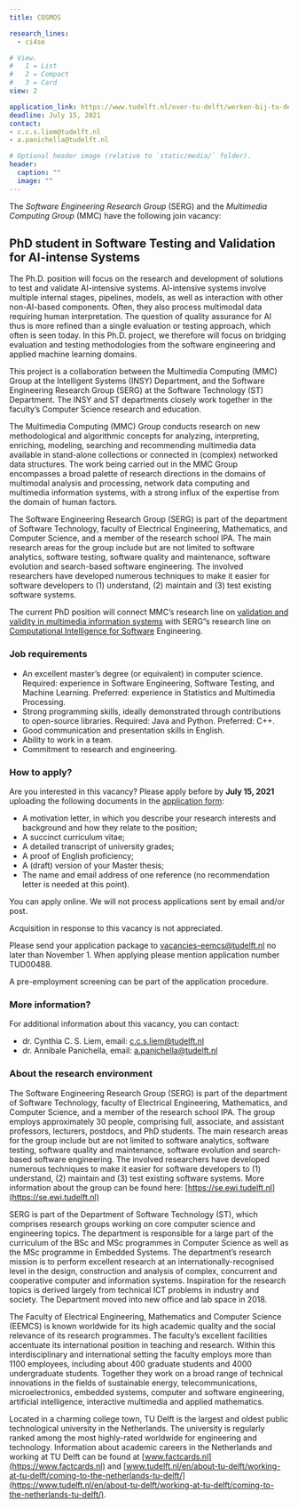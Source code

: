 ```yaml
---
title: COSMOS

research_lines:
  - ci4se

# View.
#   1 = List
#   2 = Compact
#   3 = Card
view: 2

application_link: https://www.tudelft.nl/over-tu-delft/werken-bij-tu-delft/vacatures/details/?nPostingId=1495&nPostingTargetId=3308&id=QEZFK026203F3VBQBLO6G68W9&LG=UK&mask=external
deadline: July 15, 2021
contact: 
- c.c.s.liem@tudelft.nl
- a.panichella@tudelft.nl

# Optional header image (relative to `static/media/` folder).
header:
  caption: ""
  image: ""
---
```



The _Software Engineering Research Group_ (SERG) and the _Multimedia Computing Group_ (MMC) have the following join vacancy:

PhD student in Software Testing and Validation for AI-intense Systems
---------------------------------------------------------------------

The Ph.D. position will focus on the research and development of solutions to test and validate AI-intensive systems. AI-intensive systems involve multiple internal stages, pipelines, models, as well as interaction with other non-AI-based components. Often, they also process multimodal data requiring human interpretation. The question of quality assurance for AI thus is more refined than a single evaluation or testing approach, which often is seen today. In this Ph.D. project, we therefore will focus on bridging evaluation and testing methodologies from the software engineering and applied machine learning domains.

This project is a collaboration between the Multimedia Computing (MMC) Group at the Intelligent Systems (INSY) Department, and the Software Engineering Research Group (SERG) at the Software Technology (ST) Department. The INSY and ST departments closely work together in the faculty’s Computer Science research and education.

The Multimedia Computing (MMC) Group conducts research on new methodological and algorithmic concepts for analyzing, interpreting, enriching, modeling, searching and recommending multimedia data available in stand-alone collections or connected in (complex) networked data structures. The work being carried out in the MMC Group encompasses a broad palette of research directions in the domains of multimodal analysis and processing, network data computing and multimedia information systems, with a strong influx of the expertise from the domain of human factors.

The Software Engineering Research Group (SERG) is part of the department of Software Technology, faculty of Electrical Engineering, Mathematics, and Computer Science, and a member of the research school IPA. The main research areas for the group include but are not limited to software analytics, software testing, software quality and maintenance, software evolution and search-based software engineering. The involved researchers have developed numerous techniques to make it easier for software developers to (1) understand, (2) maintain and (3) test existing software systems.

The current PhD position will connect MMC’s research line on [validation and validity in multimedia information systems](https://www.tudelft.nl/ewi/over-de-faculteit/afdelingen/intelligent-systems/multimedia-computing/research/validation-and-validity-in-multimedia-information-systems) with SERG”s research line on [Computational Intelligence for Software](https://se.ewi.tudelft.nl/research-lines/ci4se/) Engineering.

### Job requirements

* An excellent master’s degree (or equivalent) in computer science. Required: experience in Software Engineering, Software Testing, and Machine Learning. Preferred: experience in Statistics and Multimedia Processing.
* Strong programming skills, ideally demonstrated through contributions to open-source libraries. Required: Java and Python. Preferred: C++.
* Good communication and presentation skills in English.
* Ability to work in a team.
* Commitment to research and engineering.

### How to apply?

Are you interested in this vacancy? Please apply before by **July 15, 2021** uploading the following documents in the [application form](https://www.tudelft.nl/over-tu-delft/werken-bij-tu-delft/vacatures/details/?nPostingId=1495&nPostingTargetId=3308&id=QEZFK026203F3VBQBLO6G68W9&LG=UK&mask=external):

* A motivation letter, in which you describe your research interests and background and how they relate to the position;
* A succinct curriculum vitae;
* A detailed transcript of university grades;
* A proof of English proficiency;
* A (draft) version of your Master thesis;
* The name and email address of one reference (no recommendation letter is needed at this point).

You can apply online. We will not process applications sent by email and/or post.

Acquisition in response to this vacancy is not appreciated.

Please send your application package to vacancies-eemcs@tudelft.nl no later than November 1. When applying please mention application number TUD00488.

A pre-employment screening can be part of the application procedure.

### More information?

For additional information about this vacancy, you can contact:

* dr. Cynthia C. S. Liem, email: c.c.s.liem@tudelft.nl
* dr. Annibale Panichella, email: a.panichella@tudelft.nl

### About the research environment

The Software Engineering Research Group (SERG) is part of the department of Software Technology, faculty of Electrical Engineering, Mathematics, and Computer Science, and a member of the research school IPA. The group employs approximately 30 people, comprising full, associate, and assistant professors, lecturers, postdocs, and PhD students. The main research areas for the group include but are not limited to software analytics, software testing, software quality and maintenance, software evolution and search-based software engineering. The involved researchers have developed numerous techniques to make it easier for software developers to (1) understand, (2) maintain and (3) test existing software systems. More information about the group can be found here: [https://se.ewi.tudelft.nl](https://se.ewi.tudelft.nl)

SERG is part of the Department of Software Technology (ST), which comprises research groups working on core computer science and engineering topics. The department is responsible for a large part of the curriculum of the BSc and MSc programmes in Computer Science as well as the MSc programme in Embedded Systems. The department’s research mission is to perform excellent research at an internationally-recognised level in the design, construction and analysis of complex, concurrent and cooperative computer and information systems. Inspiration for the research topics is derived largely from technical ICT problems in industry and society. The Department moved into new office and lab space in 2018.

The Faculty of Electrical Engineering, Mathematics and Computer Science (EEMCS) is known worldwide for its high academic quality and the social relevance of its research programmes. The faculty’s excellent facilities accentuate its international position in teaching and research. Within this interdisciplinary and international setting the faculty employs more than 1100 employees, including about 400 graduate students and 4000 undergraduate students. Together they work on a broad range of technical innovations in the fields of sustainable energy, telecommunications, microelectronics, embedded systems, computer and software engineering, artificial intelligence, interactive multimedia and applied mathematics.

Located in a charming college town, TU Delft is the largest and oldest public technological university in the Netherlands. The university is regularly ranked among the most highly-rated worldwide for engineering and technology. Information about academic careers in the Netherlands and working at TU Delft can be found at [www.factcards.nl](https://www.factcards.nl) and [www.tudelft.nl/en/about-tu-delft/working-at-tu-delft/coming-to-the-netherlands-tu-delft/](https://www.tudelft.nl/en/about-tu-delft/working-at-tu-delft/coming-to-the-netherlands-tu-delft/).